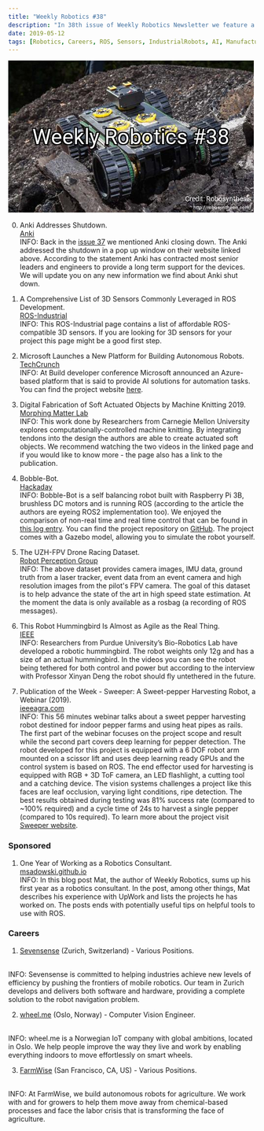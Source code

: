 ```yaml
---
title: "Weekly Robotics #38"
description: "In 38th issue of Weekly Robotics Newsletter we feature a pepper picking robot, an open source balancing robot, soft actuated objects and more!"
date: 2019-05-12
tags: [Robotics, Careers, ROS, Sensors, IndustrialRobots, AI, Manufacturing, MobileRobots, Drones, AgriculturalRobots, SoftRobots]
---
```

![HeaderImage](/img/headers/38.jpg "Header image")

0) Anki Addresses Shutdown.
<br>[Anki](https://www.anki.com/en-us.html)<br>
INFO: Back in the [issue 37](https://weeklyrobotics.com/weekly-robotics-37) we mentioned Anki closing down. The Anki addressed the shutdown in a pop up window on their website linked above. According to the statement Anki has contracted most senior leaders and engineers to provide a long term support for the devices. We will update you on any new information we find about Anki shut down.

1) A Comprehensive List of 3D Sensors Commonly Leveraged in ROS Development.
<br>[ROS-Industrial](https://rosindustrial.org/3d-camera-survey)<br>
INFO: This ROS-Industrial page contains a list of affordable ROS-compatible 3D sensors. If you are looking for 3D sensors for your project this page might be a good first step.

2) Microsoft Launches a New Platform for Building Autonomous Robots.
<br>[TechCrunch](https://techcrunch.com/2019/05/06/microsoft-launches-a-new-platform-for-building-autonomous-robots/amp/)<br>
INFO: At Build developer conference Microsoft announced an Azure-based platform that is said to provide AI solutions for automation tasks. You can find the project website [here](https://www.microsoft.com/en-us/ai/autonomous-systems).

3) Digital Fabrication of Soft Actuated Objects by Machine Knitting 2019.
<br>[Morphing Matter Lab](https://morphingmatter.cs.cmu.edu/machine-knitting-soft-actuation/)<br>
INFO: This work done by Researchers from Carnegie Mellon University explores computationally-controlled machine knitting. By integrating tendons into the design the authors are able to create actuated soft objects. We recommend watching the two videos in the linked page and if you would like to know more - the page also has a link to the publication.

4) Bobble-Bot.
<br>[Hackaday](https://hackaday.io/project/164992-bobble-bot)<br>
INFO: Bobble-Bot is a self balancing robot built with Raspberry Pi 3B, brushless DC motors and is running ROS (according to the article the authors are eyeing ROS2 implementation too). We enjoyed the comparison of non-real time and real time control that can be found in [this log entry](https://hackaday.io/project/164992-bobble-bot/log/161943-why-all-the-fuss-about-real-time). You can find the project repository on [GitHub](https://github.com/super-owesome/bobble_controllers). The project comes with a Gazebo model, allowing you to simulate the robot yourself.

5) The UZH-FPV Drone Racing Dataset.
<br>[Robot Perception Group](http://rpg.ifi.uzh.ch/uzh-fpv.html)<br>
INFO: The above dataset provides camera images, IMU data, ground truth from a laser tracker, event data from an event camera and high resolution images from the pilot's FPV camera. The goal of this dataset is to help advance the state of the art in high speed state estimation. At the moment the data is only available as a rosbag (a recording of ROS messages).

6) This Robot Hummingbird Is Almost as Agile as the Real Thing.
<br>[IEEE](https://spectrum.ieee.org/automaton/robotics/drones/robot-hummingbird-is-almost-as-agile-as-the-real-thing)<br>
INFO: Researchers from Purdue University’s Bio-Robotics Lab have developed a robotic hummingbird. The robot weights only 12g and has a size of an actual hummingbird. In the videos you can see the robot being tethered for both control and power but according to the interview with Professor Xinyan Deng the robot should fly untethered in the future.

7) Publication of the Week - Sweeper: A Sweet-pepper Harvesting Robot, a Webinar (2019).
<br>[ieeeagra.com](http://ieeeagra.com/events/webinar-april-18-2019/)<br>
INFO: This 56 minutes webinar talks about a sweet pepper harvesting robot destined for indoor pepper farms and using heat pipes as rails. The first part of the webinar focuses on the project scope and result while the second part covers deep learning for pepper detection. The robot developed for this project is equipped with a 6 DOF robot arm mounted on a scissor lift and uses deep learning ready GPUs and the control system is based on ROS. The end effector used for harvesting is equipped with RGB + 3D ToF camera, an LED flashlight, a cutting tool and a catching device. The vision systems challenges a project like this faces are leaf occlusion, varying light conditions, ripe detection. The best results obtained during testing was 81% success rate (compared to ~100% required) and a cycle time of 24s to harvest a single pepper (compared to 10s required). To learn more about the project visit [Sweeper website](http://www.sweeper-robot.eu/).

### Sponsored

1) One Year of Working as a Robotics Consultant.
<br>[msadowski.github.io](https://msadowski.github.io/one-year-of-robotics-consulting/)<br>
INFO: In this blog post Mat, the author of Weekly Robotics, sums up his first year as a robotics consultant. In the post, among other things, Mat describes his experience with UpWork and lists the projects he has worked on. The posts ends with potentially useful tips on helpful tools to use with ROS.

### Careers

1) [Sevensense](https://sevensense.ch/#careers) (Zurich, Switzerland) - Various Positions.
<br>
INFO: Sevensense is committed to helping industries achieve new levels of efficiency by pushing the frontiers of mobile robotics. Our team in Zurich develops and delivers both software and hardware, providing a complete solution to the robot navigation problem.

2) [wheel.me](https://wheel.me/careers/) (Oslo, Norway) - Computer Vision Engineer.
<br>
INFO: wheel.me is a Norwegian IoT company with global ambitions, located in Oslo. We help people improve the way they live and work by enabling everything indoors to move effortlessly on smart wheels.

3) [FarmWise](https://hire.withgoogle.com/public/jobs/farmwiseio) (San Francisco, CA, US) - Various Positions.
<br>
INFO: At FarmWise, we build autonomous robots for agriculture. We work with and for growers to help them move away from chemical-based processes and face the labor crisis that is transforming the face of agriculture.
